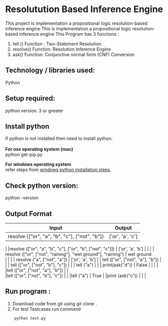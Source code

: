 # Resolutution Based Inference Engine
This project  is implementation a propositional logic resolution-based inference engine
This is implementation a propositional logic resolution-based inference engine
This Program has 3 functions : 

1. tell () Function : Two-Statement Resolution
2. resolve() Function: Resolution Inference Engine
3. ask() Function:  Conjunctive normal form (CNF) Conversion

## Technology / libraries used: <br />
Python

## Setup required:<br />
python version: 3 or greater<br />

## Install python <br />
If python is not installed then need to install python:<br />
<br />
**For  osx operating system (mac)**<br />
	python get-pip.py 

**For windows operating system**<br />
	refer steps from [windows python installation steps](https://docs.python.org/3/using/windows.html).
	

## Check python version:
python -version

## Output Format 

| Input  					 		| Output 		|
| --------------------------------------------------------------| --------------------- |
| resolve (["or", "a", "b", "c"], ["not", "b"])  		| ['or', 'a', 'c'] 	|
| 
|resolve (["or", "a", "b", "c"], ["or", "b", ["not", "c"]])   	| ['or', 'a', 'b']  	|
|											|
| resolve (["or", ["not", "raining"], "wet ground"], "raining") | wet ground 	     
|								|			|
| resolve ("a", ["not", "a"])					| ['or', 'a', 'b']  	|
| tell (["or", ["not", "a"], "b"])				|			|
| tell (["or", ["not", "b"], "c"])				|			|
| tell ("a")							|			|
| print(ask("d")) 			    		        |  False		|
|								|			|				|tell (["or", ["not", "a"], "b"])				|			|				
|tell (["or", ["not", "b"], "c"])				|			|
|tell ("a")							|  True			|
|print (ask("c"))  						|			|
|



## Run program : <br />
1. Download code from git  using  git clone .
2. For test Testcases run command
```
	python test.py
```	

